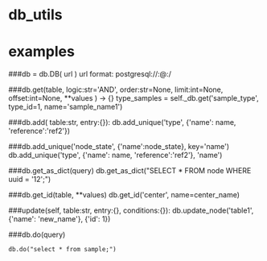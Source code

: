 # db_utils

# examples 

###db = db.DB( url )
    url format: postgresql://<USERNAME>:<PASSWORD>@<HOST>:<PORT>/<DB-NAME>


###db.get(table, logic:str='AND', order:str=None, limit:int=None, offset:int=None, **values ) -> {}
    type_samples = self._db.get('sample_type', type_id=1, name='sample_name1')


###db.add( table:str, entry:{}):
        db.add_unique('type', {'name': name, 'reference':'ref2'})
        
###db.add_unique('node_state', {'name':node_state}, key='name')
        db.add_unique('type', {'name': name, 'reference':'ref2'}, 'name')

###db.get_as_dict(query)
    db.get_as_dict("SELECT * FROM node WHERE uuid = '12';")

###db.get_id(table, **values)
    db.get_id('center', name=center_name)

###update(self, table:str, entry:{}, conditions:{}):
    db.update_node('table1', {'name': 'new_name'}, {'id': 1})

    
###db.do(query)

    db.do("select * from sample;")


